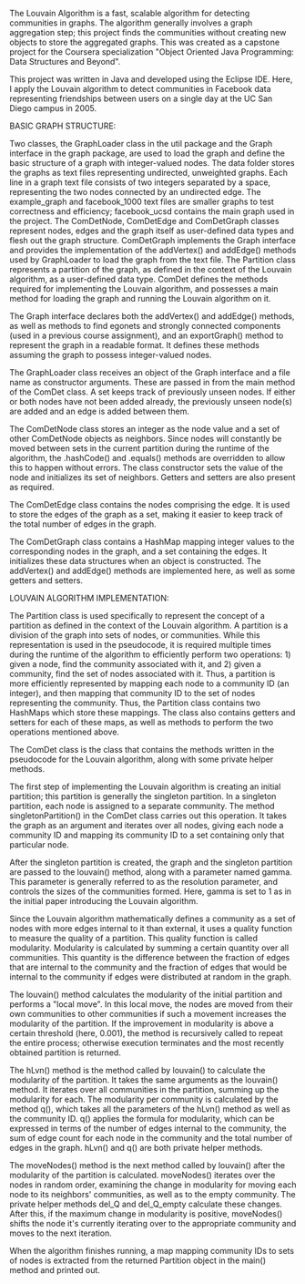 The Louvain Algorithm is a fast, scalable algorithm for detecting communities in graphs. The algorithm generally involves a graph aggregation step; this project finds the communities without creating new objects to store the aggregated graphs. This was created as a capstone project for the Coursera specialization "Object Oriented Java Programming: Data Structures and Beyond".

This project was written in Java and developed using the Eclipse IDE. Here, I apply the Louvain algorithm to detect communities in Facebook data representing friendships between users on a single day at the UC San Diego campus in 2005. 

BASIC GRAPH STRUCTURE:

Two classes, the GraphLoader class in the util package and the Graph interface in the graph package, are used to load the graph and define the basic structure of a graph with integer-valued nodes. The data folder stores the graphs as text files representing undirected, unweighted graphs. Each line in a graph text file consists of two integers separated by a space, representing the two nodes connected by an undirected edge. The example_graph and facebook_1000 text files are smaller graphs to test correctness and efficiency; facebook_ucsd contains the main graph used in the project. The ComDetNode, ComDetEdge and ComDetGraph classes represent nodes, edges and the graph itself as user-defined data types and flesh out the graph structure. ComDetGraph implements the Graph interface and provides the implementation of the addVertex() and addEdge() methods used by GraphLoader to load the graph from the text file. The Partition class represents a partition of the graph, as defined in the context of the Louvain algorithm, as a user-defined data type. ComDet defines the methods required for implementing the Louvain algorithm, and possesses a main method for loading the graph and running the Louvain algorithm on it.

The Graph interface declares both the addVertex() and addEdge() methods, as well as methods to find egonets and strongly connected components (used in a previous course assignment), and an exportGraph() method to represent the graph in a readable format. It defines these methods assuming the graph to possess integer-valued nodes.

The GraphLoader class receives an object of the Graph interface and a file name as constructor arguments. These are passed in from the main method of the ComDet class. A set keeps track of previously unseen nodes. If either or both nodes have not been added already, the previously unseen node(s) are added and an edge is added between them.

The ComDetNode class stores an integer as the node value and a set of other ComDetNode objects as neighbors. Since nodes will constantly be moved between sets in the current partition during the runtime of the algorithm, the .hashCode() and .equals() methods are overridden to allow this to happen without errors. The class constructor sets the value of the node and initializes its set of neighbors. Getters and setters are also present as required.

The ComDetEdge class contains the nodes comprising the edge. It is used to store the edges of the graph as a set, making it easier to keep track of the total number of edges in the graph.

The ComDetGraph class contains a HashMap mapping integer values to the corresponding nodes in the graph, and a set containing the edges. It initializes these data structures when an object is constructed. The addVertex() and addEdge() methods are implemented here, as well as some getters and setters.

LOUVAIN ALGORITHM IMPLEMENTATION:

The Partition class is used specifically to represent the concept of a partition as defined in the context of the Louvain algorithm. A partition is a division of the graph into sets of nodes, or communities. While this representation is used in the pseudocode, it is required multiple times during the runtime of the algorithm to efficiently perform two operations: 1) given a node, find the community associated with it, and 2) given a community, find the set of nodes associated with it. Thus, a partition is more efficiently represented by mapping each node to a community ID (an integer), and then mapping that community ID to the set of nodes representing the community. Thus, the Partition class contains two HashMaps which store these mappings. The class also contains getters and setters for each of these maps, as well as methods to perform the two operations mentioned above.

The ComDet class is the class that contains the methods written in the pseudocode for the Louvain algorithm, along with some private helper methods. 

The first step of implementing the Louvain algorithm is creating an initial partition; this partition is generally the singleton partition. In a singleton partition, each node is assigned to a separate community. The method singletonPartition() in the ComDet class carries out this operation. It takes the graph as an argument and iterates over all nodes, giving each node a community ID and mapping its community ID to a set containing only that particular node. 

After the singleton partition is created, the graph and the singleton partition are passed to the louvain() method, along with a parameter named gamma. This parameter is generally referred to as the resolution parameter, and controls the sizes of the communities formed. Here, gamma is set to 1 as in the initial paper introducing the Louvain algorithm. 

Since the Louvain algorithm mathematically defines a community as a set of nodes with more edges internal to it than external, it uses a quality function to measure the quality of a partition. This quality function is called modularity. Modularity is calculated by summing a certain quantity over all communities. This quantity is the difference between the fraction of edges that are internal to the community and the fraction of edges that would be internal to the community if edges were distributed at random in the graph.

The louvain() method calculates the modularity of the initial partition and performs a "local move". In this local move, the nodes are moved from their own communities to other communities if such a movement increases the modularity of the partition. If the improvement in modularity is above a certain threshold (here, 0.001), the method is recursively called to repeat the entire process; otherwise execution terminates and the most recently obtained partition is returned.

The hLvn() method is the method called by louvain() to calculate the modularity of the partition. It takes the same arguments as the louvain() method. It iterates over all communities in the partition, summing up the modularity for each. The modularity per community is calculated by the method q(), which takes all the parameters of the hLvn() method as well as the community ID. q() applies the formula for modularity, which can be expressed in terms of the number of edges internal to the community, the sum of edge count for each node in the community and the total number of edges in the graph. hLvn() and q() are both private helper methods. 

The moveNodes() method is the next method called by louvain() after the modularity of the partition is calculated. moveNodes() iterates over the nodes in random order, examining the change in modularity for moving each node to its neighbors' communities, as well as to the empty community. The private helper methods del_Q and del_Q_empty calculate these changes. After this, if the maximum change in modularity is positive, moveNodes() shifts the node it's currently iterating over to the appropriate community and moves to the next iteration.

When the algorithm finishes running, a map mapping community IDs to sets of nodes is extracted from the returned Partition object in the main() method and printed out. 
